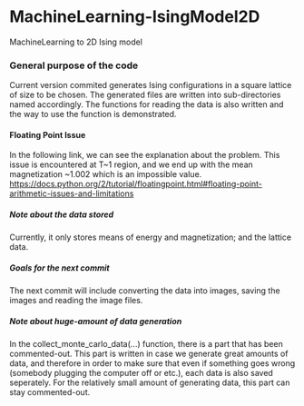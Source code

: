 # MachineLearning-IsingModel2D
MachineLearning to 2D Ising model

### General purpose of the code
Current version commited generates Ising configurations in a square lattice of size to be chosen. The generated files are written into sub-directories named accordingly. The functions for reading the data is also written and the way to use the function is demonstrated.
#### Floating Point Issue
In the following link, we can see the explanation about the problem. This issue is encountered at T~1 region, and we end up with the mean magnetization <m>~1.002 which is an impossible value.
https://docs.python.org/2/tutorial/floatingpoint.html#floating-point-arithmetic-issues-and-limitations
##### Note about the data stored
Currently, it only stores means of energy and magnetization; and the lattice data. 
##### Goals for the next commit
The next commit will include converting the data into images, saving the images and reading the image files.
##### Note about huge-amount of data generation
In the collect_monte_carlo_data(...) function, there is a part that has been commented-out. 
This part is written in case we generate great amounts of data, and therefore in order to make sure that even if something goes wrong (somebody plugging the computer off or etc.), each data is also saved seperately. For the relatively small amount of generating data, this part can stay commented-out. 
